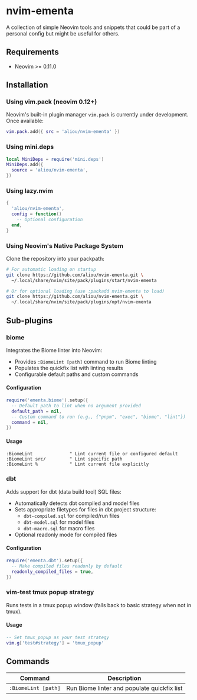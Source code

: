 # nvim-ementa

A collection of simple Neovim tools and snippets that could be part of a personal config but might be useful for others.

## Requirements

- Neovim >= 0.11.0

## Installation

### Using vim.pack (neovim 0.12+)

Neovim's built-in plugin manager `vim.pack` is currently under development. Once available:

```lua
vim.pack.add({ src = 'aliou/nvim-ementa' })
```

### Using mini.deps

```lua
local MiniDeps = require('mini.deps')
MiniDeps.add({
  source = 'aliou/nvim-ementa',
})
```

### Using lazy.nvim

```lua
{
  'aliou/nvim-ementa',
  config = function()
    -- Optional configuration
  end,
}
```

### Using Neovim's Native Package System

Clone the repository into your packpath:

```bash
# For automatic loading on startup
git clone https://github.com/aliou/nvim-ementa.git \
  ~/.local/share/nvim/site/pack/plugins/start/nvim-ementa

# Or for optional loading (use :packadd nvim-ementa to load)
git clone https://github.com/aliou/nvim-ementa.git \
  ~/.local/share/nvim/site/pack/plugins/opt/nvim-ementa
```

## Sub-plugins

### biome

Integrates the Biome linter into Neovim:
- Provides `:BiomeLint [path]` command to run Biome linting
- Populates the quickfix list with linting results
- Configurable default paths and custom commands

#### Configuration

```lua
require('ementa.biome').setup({
  -- Default path to lint when no argument provided
  default_path = nil,
  -- Custom command to run (e.g., {"pnpm", "exec", "biome", "lint"})
  command = nil,
})
```

#### Usage

```vim
:BiomeLint              " Lint current file or configured default
:BiomeLint src/         " Lint specific path
:BiomeLint %            " Lint current file explicitly
```

### dbt

Adds support for dbt (data build tool) SQL files:
- Automatically detects dbt compiled and model files
- Sets appropriate filetypes for files in dbt project structure:
  - `dbt-compiled.sql` for compiled/run files
  - `dbt-model.sql` for model files
  - `dbt-macro.sql` for macro files
- Optional readonly mode for compiled files

#### Configuration

```lua
require('ementa.dbt').setup({
  -- Make compiled files readonly by default
  readonly_compiled_files = true,
})
```

### vim-test tmux popup strategy

Runs tests in a tmux popup window (falls back to basic strategy when not in tmux).

#### Usage

```lua
-- Set tmux_popup as your test strategy
vim.g['test#strategy'] = 'tmux_popup'
```

## Commands

| Command | Description |
|---------|-------------|
| `:BiomeLint [path]` | Run Biome linter and populate quickfix list |
